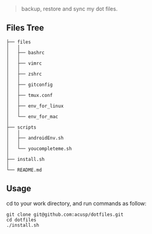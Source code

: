 > backup, restore and sync my dot files.

## Files Tree

```
├── files
│   │
│   ├── bashrc
│   │
│   ├── vimrc
│   │
│   ├── zshrc
│   │
│   ├── gitconfig
│   │
│   ├── tmux.conf
│   │
│   ├── env_for_linux
│   │
│   └── env_for_mac
│
├── scripts
│   │
│   ├── androidEnv.sh
│   │
│   └── youcompleteme.sh
│
├── install.sh
│
└── README.md
```


## Usage

cd to your work directory, and run commands as follow:

```
git clone git@github.com:acusp/dotfiles.git
cd dotfiles
./install.sh
```
